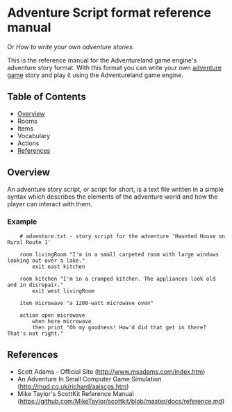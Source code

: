 # Adventure Script format reference manual

Or *How to write your own adventure stories.*

This is the reference manual for the Adventureland game engine's adventure story format.
With this format you can write your own [adventure game](https://en.wikipedia.org/wiki/Adventure_game) 
story and play it using the Adventureland game engine.

 

## Table of Contents

* [Overview](#overview)
* Rooms
* Items
* Vocabulary
* Actions
* [References](#references)

## Overview

An adventure story script, or script for short, is a text file written in a simple syntax which
describes the elements of the adventure world and how the player can interact with them.

### Example
        
        # adventure.txt - story script for the adventure 'Haunted House on Rural Route 1'
        
        room livingRoom "I'm in a small carpeted room with large windows looking out over a lake."
            exit east kitchen
            
        room kitchen "I'm in a cramped kitchen. The appliances look old and in disrepair."
            exit west livingRoom
            
        item microwave "a 1200-watt microwave oven"
        
        action open microwave
            when here microwave
            then print "Oh my goodness! How'd did that get in there? That's not right."
        

## References

* Scott Adams - Official Site (http://www.msadams.com/index.htm)
* An Adventure In Small Computer Game Simulation (http://mud.co.uk/richard/aaiscgs.htm)
* Mike Taylor's ScottKit Reference Manual (https://github.com/MikeTaylor/scottkit/blob/master/docs/reference.md)